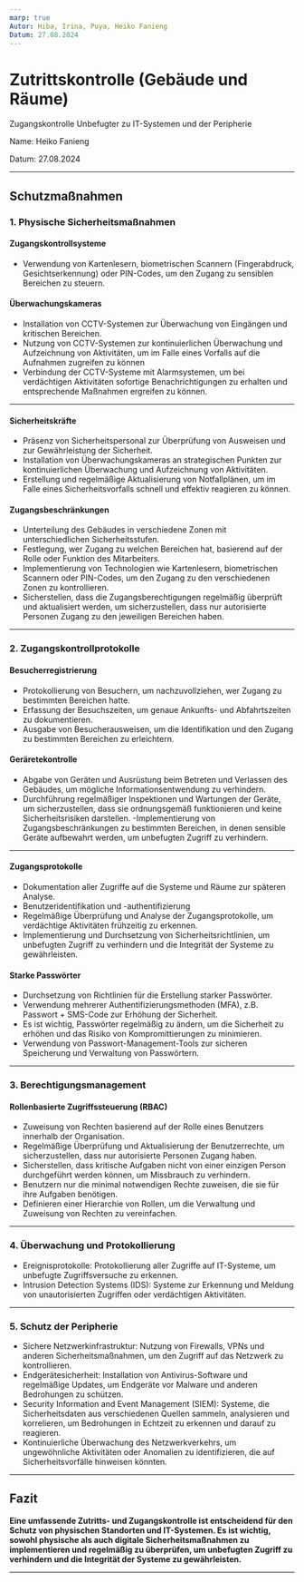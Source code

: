 ```yaml
---
marp: true
Autor: Hiba, Irina, Puya, Heiko Fanieng
Datum: 27.08.2024
---
```

# Zutrittskontrolle (Gebäude und Räume)

Zugangskontrolle Unbefugter zu IT-Systemen und der Peripherie

Name: Heiko Fanieng

Datum: 27.08.2024

---

## Schutzmaßnahmen

### 1. Physische Sicherheitsmaßnahmen

#### Zugangskontrollsysteme

- Verwendung von Kartenlesern, biometrischen Scannern (Fingerabdruck, Gesichtserkennung) oder PIN-Codes, um den Zugang zu sensiblen Bereichen zu steuern.

#### Überwachungskameras

- Installation von CCTV-Systemen zur Überwachung von Eingängen und kritischen Bereichen.
- Nutzung von CCTV-Systemen zur kontinuierlichen Überwachung und Aufzeichnung von Aktivitäten, um im Falle eines Vorfalls auf die Aufnahmen zugreifen zu können
- Verbindung der CCTV-Systeme mit Alarmsystemen, um bei verdächtigen Aktivitäten sofortige Benachrichtigungen zu erhalten und entsprechende Maßnahmen ergreifen zu können.

---

#### Sicherheitskräfte

- Präsenz von Sicherheitspersonal zur Überprüfung von Ausweisen und zur Gewährleistung der Sicherheit.
- Installation von Überwachungskameras an strategischen Punkten zur kontinuierlichen Überwachung und Aufzeichnung von Aktivitäten.
- Erstellung und regelmäßige Aktualisierung von Notfallplänen, um im Falle eines Sicherheitsvorfalls schnell und effektiv reagieren zu können.

#### Zugangsbeschränkungen

- Unterteilung des Gebäudes in verschiedene Zonen mit unterschiedlichen Sicherheitsstufen.
- Festlegung, wer Zugang zu welchen Bereichen hat, basierend auf der Rolle oder Funktion des Mitarbeiters.
- Implementierung von Technologien wie Kartenlesern, biometrischen Scannern oder PIN-Codes, um den Zugang zu den verschiedenen Zonen zu kontrollieren.
- Sicherstellen, dass die Zugangsberechtigungen regelmäßig überprüft und aktualisiert werden, um sicherzustellen, dass nur autorisierte Personen Zugang zu den jeweiligen Bereichen haben.

---

### 2. Zugangskontrollprotokolle

#### Besucherregistrierung

- Protokollierung von Besuchern, um nachzuvollziehen, wer Zugang zu bestimmten Bereichen hatte.
- Erfassung der Besuchszeiten, um genaue Ankunfts- und Abfahrtszeiten zu dokumentieren.
- Ausgabe von Besucherausweisen, um die Identifikation und den Zugang zu bestimmten Bereichen zu erleichtern.

#### Geräretekontrolle

- Abgabe von Geräten und Ausrüstung beim Betreten und Verlassen des Gebäudes, um mögliche Informationsentwendung zu verhindern.
- Durchführung regelmäßiger Inspektionen und Wartungen der Geräte, um sicherzustellen, dass sie ordnungsgemäß funktionieren und keine Sicherheitsrisiken darstellen.
-Implementierung von Zugangsbeschränkungen zu bestimmten Bereichen, in denen sensible Geräte aufbewahrt werden, um unbefugten Zugriff zu verhindern.

---

#### Zugangsprotokolle

- Dokumentation aller Zugriffe auf die Systeme und Räume zur späteren Analyse.
- Benutzeridentifikation und -authentifizierung
- Regelmäßige Überprüfung und Analyse der Zugangsprotokolle, um verdächtige Aktivitäten frühzeitig zu erkennen.
- Implementierung und Durchsetzung von Sicherheitsrichtlinien, um unbefugten Zugriff zu verhindern und die Integrität der Systeme zu gewährleisten.

#### Starke Passwörter

- Durchsetzung von Richtlinien für die Erstellung starker Passwörter.
- Verwendung mehrerer Authentifizierungsmethoden (MFA), z.B. Passwort + SMS-Code zur Erhöhung der Sicherheit.
- Es ist wichtig, Passwörter regelmäßig zu ändern, um die Sicherheit zu erhöhen und das Risiko von Kompromittierungen zu minimieren.
- Verwendung von Passwort-Management-Tools zur sicheren Speicherung und Verwaltung von Passwörtern.

---

### 3. Berechtigungsmanagement

#### Rollenbasierte Zugriffssteuerung (RBAC)

- Zuweisung von Rechten basierend auf der Rolle eines Benutzers innerhalb der Organisation.
- Regelmäßige Überprüfung und Aktualisierung der Benutzerrechte, um sicherzustellen, dass nur autorisierte Personen Zugang haben.
- Sicherstellen, dass kritische Aufgaben nicht von einer einzigen Person durchgeführt werden können, um Missbrauch zu verhindern.
- Benutzern nur die minimal notwendigen Rechte zuweisen, die sie für ihre Aufgaben benötigen.
- Definieren einer Hierarchie von Rollen, um die Verwaltung und Zuweisung von Rechten zu vereinfachen.

---

### 4. Überwachung und Protokollierung

- Ereignisprotokolle: Protokollierung aller Zugriffe auf IT-Systeme, um unbefugte Zugriffsversuche zu erkennen.
- Intrusion Detection Systems (IDS): Systeme zur Erkennung und Meldung von unautorisierten Zugriffen oder verdächtigen Aktivitäten.

---

### 5. Schutz der Peripherie

- Sichere Netzwerkinfrastruktur: Nutzung von Firewalls, VPNs und anderen Sicherheitsmaßnahmen, um den Zugriff auf das Netzwerk zu kontrollieren.
- Endgerätesicherheit: Installation von Antivirus-Software und regelmäßige Updates, um Endgeräte vor Malware und anderen Bedrohungen zu schützen.
- Security Information and Event Management (SIEM): Systeme, die Sicherheitsdaten aus verschiedenen Quellen sammeln, analysieren und korrelieren, um Bedrohungen in Echtzeit zu erkennen und darauf zu reagieren.
- Kontinuierliche Überwachung des Netzwerkverkehrs, um ungewöhnliche Aktivitäten oder Anomalien zu identifizieren, die auf Sicherheitsvorfälle hinweisen könnten.

---

## Fazit

__Eine umfassende Zutritts- und Zugangskontrolle ist entscheidend für den Schutz von physischen Standorten und IT-Systemen. Es ist wichtig, sowohl physische als auch digitale Sicherheitsmaßnahmen zu implementieren und regelmäßig zu überprüfen, um unbefugten Zugriff zu verhindern und die Integrität der Systeme zu gewährleisten.__

---
